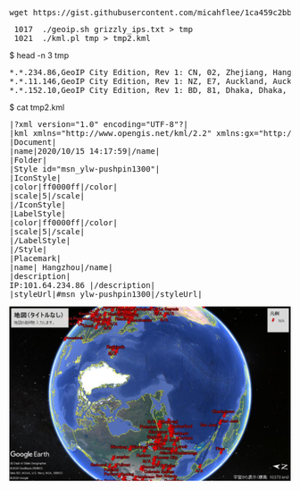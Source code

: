 <pre>
wget https://gist.githubusercontent.com/micahflee/1ca459c2bb1cc36a6b354e3303d9fee0/raw/0673750c8c47a883387cda15966bcaf00f2a7ce4/grizzly_ips.txt
</pre>

<pre>
 1017  ./geoip.sh grizzly_ips.txt > tmp
 1021  ./kml.pl tmp > tmp2.kml
</pre>

$ head -n 3 tmp                                                                    
<pre>
*.*.234.86,GeoIP City Edition, Rev 1: CN, 02, Zhejiang, Hangzhou, N/A, 30.293600, 120.161400, 0, 0
*.*.11.146,GeoIP City Edition, Rev 1: NZ, E7, Auckland, Auckland, 1010, -36.866699, 174.766693, 0, 0
*.*.152.10,GeoIP City Edition, Rev 1: BD, 81, Dhaka, Dhaka, 1000, 23.723101, 90.408600, 0, 0
</pre>

$ cat tmp2.kml
<pre>
|?xml version="1.0" encoding="UTF-8"?|
|kml xmlns="http://www.opengis.net/kml/2.2" xmlns:gx="http://www.google.com/kml/ext/2.2" xmlns:kml="http://www.opengis.net/kml/2.2"  xmlns:atom="http://www.w3.org/2005/Atom"|
|Document|
|name|2020/10/15 14:17:59|/name|
|Folder|
|Style id="msn_ylw-pushpin1300"|
|IconStyle|
|color|ff0000ff|/color|
|scale|5|/scale|
|/IconStyle|
|LabelStyle|
|color|ff0000ff|/color|
|scale|5|/scale|
|/LabelStyle|
|/Style|
|Placemark|
|name| Hangzhou|/name|
|description|
IP:101.64.234.86 |/description|
|styleUrl|#msn_ylw-pushpin1300|/styleUrl|
</pre>

<img src="g.jpg">
